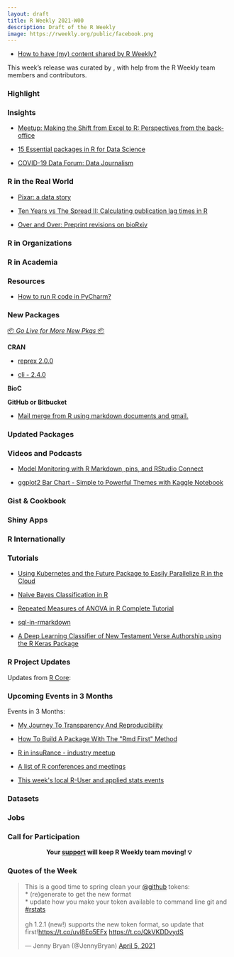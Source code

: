 ```yaml
---
layout: draft
title: R Weekly 2021-W00
description: Draft of the R Weekly
image: https://rweekly.org/public/facebook.png
---
```



+ [How to have (my) content shared by R Weekly?](https://github.com/rweekly/rweekly.org#how-to-have-my-content-shared-by-r-weekly)

This week’s release was curated by [](), with help from the R Weekly team members and contributors.



###  Highlight



### Insights

+ [Meetup: Making the Shift from Excel to R: Perspectives from the back-office](https://community.rstudio.com/t/meetup-making-the-shift-from-excel-to-r-perspectives-from-the-back-office/100467)

+ [15 Essential packages in R for Data Science](https://finnstats.com/index.php/2021/04/07/essential-packages-in-r/)

+ [COVID-19 Data Forum: Data Journalism](https://rviews.rstudio.com/2021/04/06/covid-19-data-forum-data-journalism/)

### R in the Real World

+ [Pixar: a data story](https://towardsdatascience.com/pixar-a-data-story-a3a2cad95081)

+ [Ten Years vs The Spread II: Calculating publication lag times in R](https://quantixed.org/2021/04/04/ten-years-vs-the-spread-ii-calculating-publication-lag-times-in-r/)

+ [Over and Over: Preprint revisions on bioRxiv](https://quantixed.org/2021/04/07/over-and-over-preprint-revisions-on-biorxiv/)

###  R in Organizations



###  R in Academia



###  Resources

+ [How to run R code in PyCharm?](https://finnstats.com/index.php/2021/04/05/how-to-run-r-code-in-pycharm/)

###  New Packages

<p class="added-hostname"><a href="https://rweekly.org/live" target="_blank" class="externalLink">📦 <i>Go Live for More New Pkgs</i> 📦</a></p>

**CRAN**

+ [reprex 2.0.0](https://www.tidyverse.org/blog/2021/04/reprex-2-0-0/)

+ [cli - 2.4.0](https://github.com/r-lib/cli/releases/tag/v2.4.0)

**BioC**



**GitHub or Bitbucket**

+ [Mail merge from R using markdown documents and gmail.](https://github.com/andrie/mailmerge)

### Updated Packages



###  Videos and Podcasts

+ [Model Monitoring with R Markdown, pins, and RStudio Connect](https://blog.rstudio.com/2021/04/08/model-monitoring-with-r-markdown/)

+ [ggplot2 Bar Chart - Simple to Powerful Themes with Kaggle Notebook](https://www.programmingwithr.com/ggplot2-bar-chart-simple-to-powerful-themes-with-kaggle-notebook/)

### Gist & Cookbook



### Shiny Apps



### R Internationally



###  Tutorials

+ [Using Kubernetes and the Future Package to Easily Parallelize R in the Cloud](https://www.jottr.org/2021/04/08/future-and-kubernetes/)  

+ [Naive Bayes Classification in R](https://finnstats.com/index.php/2021/04/08/naive-bayes-classification-in-r/)

+ [Repeated Measures of ANOVA in R Complete Tutorial](https://finnstats.com/index.php/2021/04/06/repeated-measures-of-anova-in-r/)

+ [sql-in-rmarkdown](https://sciencificity-blog.netlify.app/posts/2021-03-27-sql-in-rmarkdown/)

+ [A Deep Learning Classifier of New Testament Verse Authorship using the R Keras Package](https://labrtorian.com/2021/04/07/a-deep-learning-classifier-of-new-testament-verse-authorship-using-the-r-keras-package/)

<!--<div class="post-more-begin></div><div class="post-more-end"></div>-->

###  R Project Updates

Updates from [R Core](http://developer.r-project.org/blosxom.cgi/R-devel/NEWS):


###  Upcoming Events in 3 Months

Events in 3 Months:

+ [My Journey To Transparency And Reproducibility](https://www.meetup.com/fr-FR/R-Lille/events/277031496)

+ [How To Build A Package With The "Rmd First" Method](https://www.meetup.com/fr-FR/R-Lille/events/277132394)

+ [R in insuRance - industry meetup](https://www.meetup.com/fr-FR/RStudio-Enterprise-Community-Meetup/events/275969663/)


+ [A list of R conferences and meetings](https://jumpingrivers.github.io/meetingsR/events.html)

+ [This week's local R-User and applied stats events](https://community.rstudio.com/c/irl)


### Datasets

### Jobs




###  Call for Participation


<p class="hide-support added-hostname support-rweekly" style="text-align: center;font-weight: bold;">Your <a class="non-visited externalLink" href="https://www.patreon.com/rweekly" onclick="pas(this)">support</a> will keep R Weekly team moving! 💡</p>

###  Quotes of the Week

<blockquote class="twitter-tweet"><p lang="en" dir="ltr">This is a good time to spring clean your <a href="https://twitter.com/github?ref_src=twsrc%5Etfw">@github</a> tokens:<br>* (re)generate to get the new format<br>* update how you make your token available to command line git and <a href="https://twitter.com/hashtag/rstats?src=hash&amp;ref_src=twsrc%5Etfw">#rstats</a><br><br>gh 1.2.1 (new!) supports the new token format, so update that first!<a href="https://t.co/uvl8Eo5EFx">https://t.co/uvl8Eo5EFx</a> <a href="https://t.co/QkVKDDvydS">https://t.co/QkVKDDvydS</a></p>&mdash; Jenny Bryan (@JennyBryan) <a href="https://twitter.com/JennyBryan/status/1379170241595338753?ref_src=twsrc%5Etfw">April 5, 2021</a></blockquote> <script async src="https://platform.twitter.com/widgets.js" charset="utf-8"></script>



